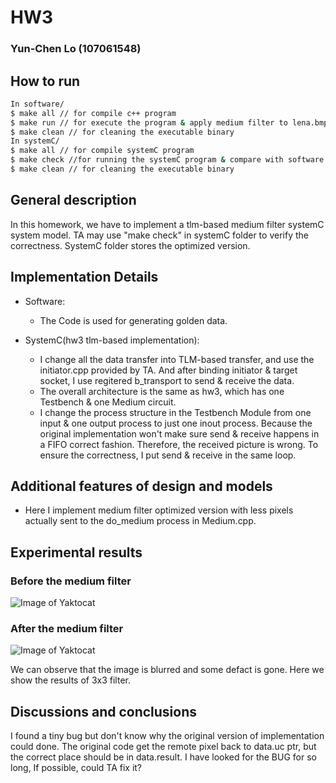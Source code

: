 # HW3
### Yun-Chen Lo (107061548)

## How to run
```bash
In software/ 
$ make all // for compile c++ program
$ make run // for execute the program & apply medium filter to lena.bmp
$ make clean // for cleaning the executable binary
In systemC/
$ make all // for compile systemC program
$ make check //for running the systemC program & compare with software version of the code
$ make clean // for cleaning the executable binary
```

## General description
In this homework, we have to implement a tlm-based medium filter systemC system model. 
TA may use "make check" in systemC folder to verify the correctness. SystemC folder stores the optimized version.


## Implementation Details
- Software: 
	- The Code is used for generating golden data.


- SystemC(hw3 tlm-based implementation):
	- I change all the data transfer into TLM-based transfer, and use the initiator.cpp provided by TA. And after binding initiator \& target socket, I use regitered b_transport to send \& receive the data.
	- The overall architecture is the same as hw3, which has one Testbench \& one Medium circuit.
	- I change the process structure in the Testbench Module from one input & one output process to just one inout process. Because the original implementation won't make sure send & receive happens in a FIFO correct fashion. Therefore, the received picture is wrong. To ensure the correctness, I put send & receive in the same loop.
	

## Additional features of design and models

- Here I implement medium filter optimized version with less pixels actually sent to the do_medium process in Medium.cpp.

## Experimental results
### Before the medium filter
 
![Image of Yaktocat](https://i.imgur.com/GhhChbU.png)

### After the medium filter

![Image of Yaktocat](https://i.imgur.com/nZgSpa5.png)

We can observe that the image is blurred and some defact is gone. Here we show the results of 3x3 filter.


## Discussions and conclusions
I found a tiny bug but don't know why the original version of implementation could done. The original code get the remote pixel back to data.uc ptr, but the correct place should be in data.result. I have looked for the BUG for so long, If possible, could TA fix it?
